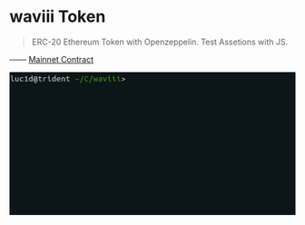 # waviii Token

> ERC-20 Ethereum Token with Openzeppelin.
> Test Assetions with JS.

─── [Mainnet Contract](https://etherscan.io/token/0xBA00868912Af1a409F11E9c2B5d3a9376Cb3C2E2)

[<p align="center"><img src="Etherscan.io/waviii.gif">](https://wav-wallet.herokuapp.com/)